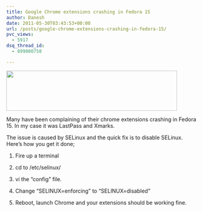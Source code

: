 ```yaml
---
title: Google Chrome extensions crashing in Fedora 15
author: Danesh
date: 2011-05-30T03:43:53+00:00
url: /posts/google-chrome-extensions-crashing-in-fedora-15/
pvc_views:
  - 5917
dsq_thread_id:
  - 899000758

---
```

<img loading="lazy" class="alignnone size-medium wp-image-2271" title="chrome-error-f15" src="/wp-content/uploads/2011/05/chrome-error-f15-450x106.png" alt="" width="450" height="106" srcset="/wp-content/uploads/2011/05/chrome-error-f15-450x106.png 450w, /wp-content/uploads/2011/05/chrome-error-f15.png 767w" sizes="(max-width: 450px) 100vw, 450px" />

Many have been complaining of their chrome extensions crashing in Fedora 15. In my case it was LastPass and Xmarks.

The issue is caused by SELinux and the quick fix is to disable SELinux. Here&#8217;s how you get it done;

1. Fire up a terminal

2. cd to /etc/selinux/

3. vi the &#8220;config&#8221; file.

4. Change &#8220;SELINUX=enforcing&#8221; to &#8220;SELINUX=disabled&#8221;

5. Reboot, launch Chrome and your extensions should be working fine.